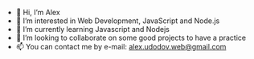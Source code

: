 - 👋 Hi, I’m Alex
- 👀 I’m interested in Web Development, JavaScript and Node.js
- 🌱 I’m currently learning Javascript and Nodejs
- 💞️ I’m looking to collaborate on some good projects to have a practice
- 📫 You can contact me by e-mail: alex.udodov.web@gmail.com

<!---
AlexWebDev01/AlexWebDev01 is a ✨ special ✨ repository because its `README.md` (this file) appears on your GitHub profile.
You can click the Preview link to take a look at your changes.
--->
